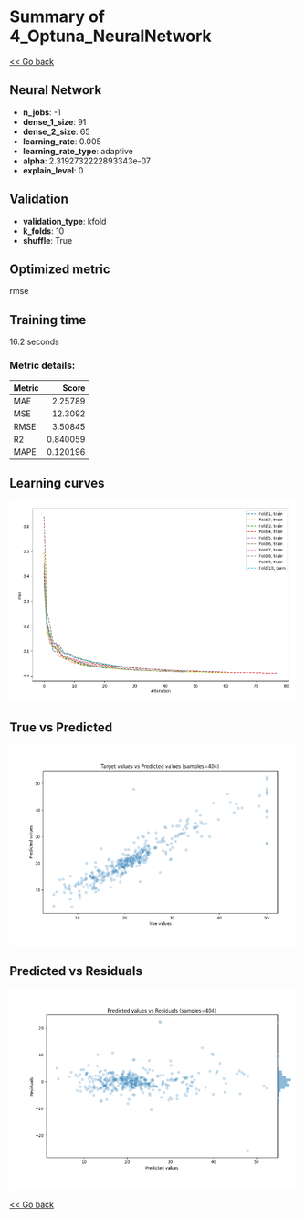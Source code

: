 # Summary of 4_Optuna_NeuralNetwork

[<< Go back](../README.md)


## Neural Network
- **n_jobs**: -1
- **dense_1_size**: 91
- **dense_2_size**: 65
- **learning_rate**: 0.005
- **learning_rate_type**: adaptive
- **alpha**: 2.3192732222893343e-07
- **explain_level**: 0

## Validation
 - **validation_type**: kfold
 - **k_folds**: 10
 - **shuffle**: True

## Optimized metric
rmse

## Training time

16.2 seconds

### Metric details:
| Metric   |     Score |
|:---------|----------:|
| MAE      |  2.25789  |
| MSE      | 12.3092   |
| RMSE     |  3.50845  |
| R2       |  0.840059 |
| MAPE     |  0.120196 |



## Learning curves
![Learning curves](learning_curves.png)
## True vs Predicted

![True vs Predicted](true_vs_predicted.png)


## Predicted vs Residuals

![Predicted vs Residuals](predicted_vs_residuals.png)



[<< Go back](../README.md)
